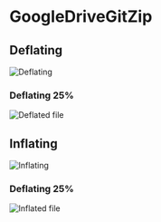 # GoogleDriveGitZip

## Deflating

![Deflating](/images/deflating.PNG)

  ### Deflating 25%

  <img class= "twenty-five-percent" src="/images/deflating.PNG" alt ="Deflated file">



## Inflating

![Inflating](/images/inflating.PNG)

 ### Deflating 25%

<img class= "twenty-five-percent" src="/images/inflating.PNG" alt ="Inflated file">
